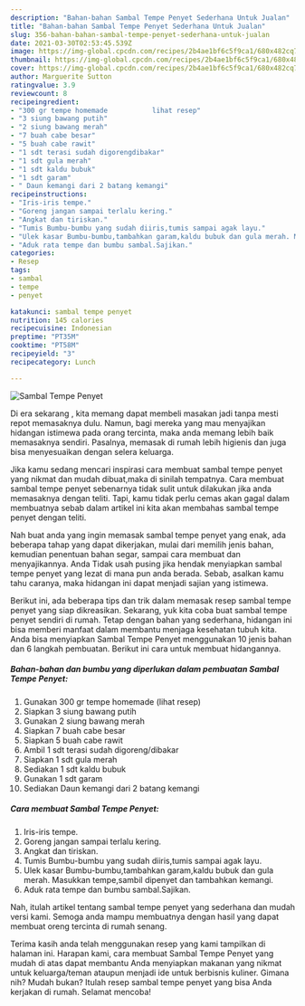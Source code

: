 ```yaml
---
description: "Bahan-bahan Sambal Tempe Penyet Sederhana Untuk Jualan"
title: "Bahan-bahan Sambal Tempe Penyet Sederhana Untuk Jualan"
slug: 356-bahan-bahan-sambal-tempe-penyet-sederhana-untuk-jualan
date: 2021-03-30T02:53:45.539Z
image: https://img-global.cpcdn.com/recipes/2b4ae1bf6c5f9ca1/680x482cq70/sambal-tempe-penyet-foto-resep-utama.jpg
thumbnail: https://img-global.cpcdn.com/recipes/2b4ae1bf6c5f9ca1/680x482cq70/sambal-tempe-penyet-foto-resep-utama.jpg
cover: https://img-global.cpcdn.com/recipes/2b4ae1bf6c5f9ca1/680x482cq70/sambal-tempe-penyet-foto-resep-utama.jpg
author: Marguerite Sutton
ratingvalue: 3.9
reviewcount: 8
recipeingredient:
- "300 gr tempe homemade           lihat resep"
- "3 siung bawang putih"
- "2 siung bawang merah"
- "7 buah cabe besar"
- "5 buah cabe rawit"
- "1 sdt terasi sudah digorengdibakar"
- "1 sdt gula merah"
- "1 sdt kaldu bubuk"
- "1 sdt garam"
- " Daun kemangi dari 2 batang kemangi"
recipeinstructions:
- "Iris-iris tempe."
- "Goreng jangan sampai terlalu kering."
- "Angkat dan tiriskan."
- "Tumis Bumbu-bumbu yang sudah diiris,tumis sampai agak layu."
- "Ulek kasar Bumbu-bumbu,tambahkan garam,kaldu bubuk dan gula merah. Masukkan tempe,sambil dipenyet dan tambahkan kemangi."
- "Aduk rata tempe dan bumbu sambal.Sajikan."
categories:
- Resep
tags:
- sambal
- tempe
- penyet

katakunci: sambal tempe penyet 
nutrition: 145 calories
recipecuisine: Indonesian
preptime: "PT35M"
cooktime: "PT58M"
recipeyield: "3"
recipecategory: Lunch

---
```



![Sambal Tempe Penyet](https://img-global.cpcdn.com/recipes/2b4ae1bf6c5f9ca1/680x482cq70/sambal-tempe-penyet-foto-resep-utama.jpg)

Di era  sekarang , kita memang dapat membeli masakan jadi tanpa mesti repot memasaknya dulu. Namun, bagi mereka yang mau menyajikan hidangan istimewa pada orang tercinta, maka anda memang lebih baik memasaknya sendiri. Pasalnya, memasak di rumah lebih higienis dan juga bisa menyesuaikan dengan selera keluarga.

Jika kamu sedang mencari inspirasi cara membuat sambal tempe penyet yang nikmat dan mudah dibuat,maka di sinilah tempatnya. Cara membuat sambal tempe penyet  sebenarnya tidak sulit untuk dilakukan jika anda memasaknya dengan teliti. Tapi, kamu tidak perlu cemas akan gagal dalam membuatnya 
sebab dalam artikel ini kita akan membahas sambal tempe penyet dengan teliti.  



Nah buat anda yang ingin memasak sambal tempe penyet yang enak, ada beberapa tahap yang dapat dikerjakan, mulai dari memilih jenis bahan, kemudian penentuan bahan segar, sampai cara membuat dan menyajikannya. Anda Tidak usah pusing jika hendak menyiapkan sambal tempe penyet yang lezat di mana pun anda berada. Sebab, asalkan kamu  tahu caranya, maka hidangan ini dapat menjadi sajian yang istimewa.

Berikut ini, ada beberapa tips dan trik dalam memasak resep sambal tempe penyet yang siap dikreasikan. Sekarang, yuk kita coba buat sambal tempe penyet sendiri di rumah. Tetap dengan bahan yang sederhana, hidangan ini bisa memberi manfaat dalam membantu menjaga kesehatan tubuh kita. Anda bisa menyiapkan Sambal Tempe Penyet menggunakan 10 jenis bahan dan 6 langkah pembuatan. Berikut ini cara untuk membuat hidangannya.

<!--inarticleads1-->

##### Bahan-bahan dan bumbu yang diperlukan dalam pembuatan Sambal Tempe Penyet:

1. Gunakan 300 gr tempe homemade           (lihat resep)
1. Siapkan 3 siung bawang putih
1. Gunakan 2 siung bawang merah
1. Siapkan 7 buah cabe besar
1. Siapkan 5 buah cabe rawit
1. Ambil 1 sdt terasi sudah digoreng/dibakar
1. Siapkan 1 sdt gula merah
1. Sediakan 1 sdt kaldu bubuk
1. Gunakan 1 sdt garam
1. Sediakan  Daun kemangi dari 2 batang kemangi




<!--inarticleads2-->

##### Cara membuat Sambal Tempe Penyet:

1. Iris-iris tempe.
1. Goreng jangan sampai terlalu kering.
1. Angkat dan tiriskan.
1. Tumis Bumbu-bumbu yang sudah diiris,tumis sampai agak layu.
1. Ulek kasar Bumbu-bumbu,tambahkan garam,kaldu bubuk dan gula merah. Masukkan tempe,sambil dipenyet dan tambahkan kemangi.
1. Aduk rata tempe dan bumbu sambal.Sajikan.




Nah, itulah artikel tentang  sambal tempe penyet  yang sederhana dan mudah versi kami. Semoga anda mampu membuatnya dengan hasil yang dapat membuat oreng tercinta di rumah senang. 

Terima kasih anda telah menggunakan resep yang kami tampilkan di halaman ini. Harapan kami, cara membuat  Sambal Tempe Penyet yang mudah di atas dapat membantu Anda menyiapkan makanan yang nikmat untuk keluarga/teman ataupun menjadi ide untuk berbisnis kuliner. Gimana nih? Mudah bukan? Itulah resep sambal tempe penyet yang bisa Anda kerjakan di rumah. Selamat mencoba!

